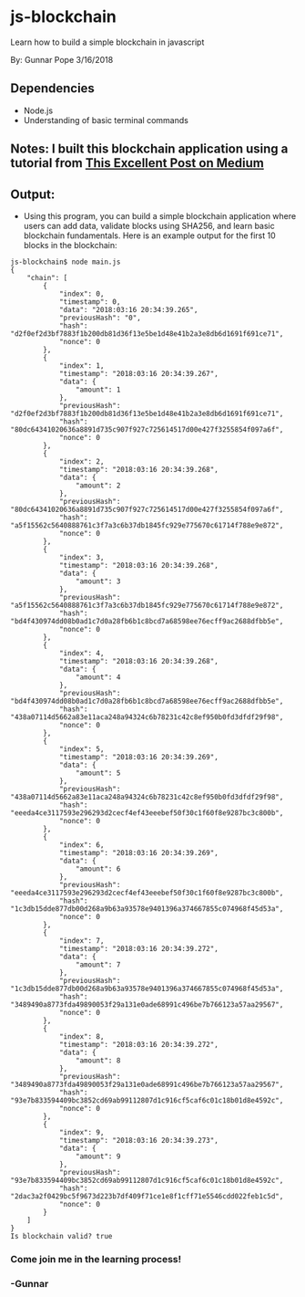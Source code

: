 # js-blockchain
Learn how to build a simple blockchain  in javascript


By: Gunnar Pope 3/16/2018

## Dependencies
* Node.js
* Understanding of basic terminal commands

## Notes: I built this blockchain application using a tutorial from [This Excellent Post on Medium](https://medium.com/digital-alchemy-holdings/learn-build-a-javascript-blockchain-part-1-ca61c285821e)

## Output:
* Using this program, you can build a simple blockchain application where users can add data, validate blocks using SHA256, and learn basic blockchain fundamentals. Here is an example output for the first 10 blocks in the blockchain:
```
js-blockchain$ node main.js 
{
    "chain": [
        {
            "index": 0,
            "timestamp": 0,
            "data": "2018:03:16 20:34:39.265",
            "previousHash": "0",
            "hash": "d2f0ef2d3bf7883f1b200db81d36f13e5be1d48e41b2a3e8db6d1691f691ce71",
            "nonce": 0
        },
        {
            "index": 1,
            "timestamp": "2018:03:16 20:34:39.267",
            "data": {
                "amount": 1
            },
            "previousHash": "d2f0ef2d3bf7883f1b200db81d36f13e5be1d48e41b2a3e8db6d1691f691ce71",
            "hash": "80dc64341020636a8891d735c907f927c725614517d00e427f3255854f097a6f",
            "nonce": 0
        },
        {
            "index": 2,
            "timestamp": "2018:03:16 20:34:39.268",
            "data": {
                "amount": 2
            },
            "previousHash": "80dc64341020636a8891d735c907f927c725614517d00e427f3255854f097a6f",
            "hash": "a5f15562c5640888761c3f7a3c6b37db1845fc929e775670c61714f788e9e872",
            "nonce": 0
        },
        {
            "index": 3,
            "timestamp": "2018:03:16 20:34:39.268",
            "data": {
                "amount": 3
            },
            "previousHash": "a5f15562c5640888761c3f7a3c6b37db1845fc929e775670c61714f788e9e872",
            "hash": "bd4f430974dd08b0ad1c7d0a28fb6b1c8bcd7a68598ee76ecff9ac2688dfbb5e",
            "nonce": 0
        },
        {
            "index": 4,
            "timestamp": "2018:03:16 20:34:39.268",
            "data": {
                "amount": 4
            },
            "previousHash": "bd4f430974dd08b0ad1c7d0a28fb6b1c8bcd7a68598ee76ecff9ac2688dfbb5e",
            "hash": "438a07114d5662a83e11aca248a94324c6b78231c42c8ef950b0fd3dfdf29f98",
            "nonce": 0
        },
        {
            "index": 5,
            "timestamp": "2018:03:16 20:34:39.269",
            "data": {
                "amount": 5
            },
            "previousHash": "438a07114d5662a83e11aca248a94324c6b78231c42c8ef950b0fd3dfdf29f98",
            "hash": "eeeda4ce3117593e296293d2cecf4ef43eeebef50f30c1f60f8e9287bc3c800b",
            "nonce": 0
        },
        {
            "index": 6,
            "timestamp": "2018:03:16 20:34:39.269",
            "data": {
                "amount": 6
            },
            "previousHash": "eeeda4ce3117593e296293d2cecf4ef43eeebef50f30c1f60f8e9287bc3c800b",
            "hash": "1c3db15dde877db00d268a9b63a93578e9401396a374667855c074968f45d53a",
            "nonce": 0
        },
        {
            "index": 7,
            "timestamp": "2018:03:16 20:34:39.272",
            "data": {
                "amount": 7
            },
            "previousHash": "1c3db15dde877db00d268a9b63a93578e9401396a374667855c074968f45d53a",
            "hash": "3489490a8773fda49890053f29a131e0ade68991c496be7b766123a57aa29567",
            "nonce": 0
        },
        {
            "index": 8,
            "timestamp": "2018:03:16 20:34:39.272",
            "data": {
                "amount": 8
            },
            "previousHash": "3489490a8773fda49890053f29a131e0ade68991c496be7b766123a57aa29567",
            "hash": "93e7b833594409bc3852cd69ab99112807d1c916cf5caf6c01c18b01d8e4592c",
            "nonce": 0
        },
        {
            "index": 9,
            "timestamp": "2018:03:16 20:34:39.273",
            "data": {
                "amount": 9
            },
            "previousHash": "93e7b833594409bc3852cd69ab99112807d1c916cf5caf6c01c18b01d8e4592c",
            "hash": "2dac3a2f0429bc5f9673d223b7df409f71ce1e8f1cff71e5546cdd022feb1c5d",
            "nonce": 0
        }
    ]
}
Is blockchain valid? true
```

### Come join me in the learning process!
### -Gunnar

